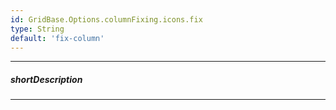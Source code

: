 ```yaml
---
id: GridBase.Options.columnFixing.icons.fix
type: String
default: 'fix-column'
---
```

---
##### shortDescription
<!-- Description goes here -->

---
<!-- Description goes here -->